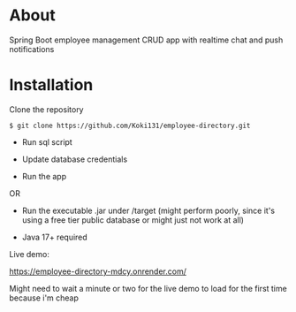 # About

Spring Boot employee management CRUD app with realtime chat and push notifications

# Installation 

Clone the repository

```
$ git clone https://github.com/Koki131/employee-directory.git
```

- Run sql script

- Update database credentials

- Run the app

OR

- Run the executable .jar under /target (might perform poorly, since it's using a free tier public database or might just not work at all)

- Java 17+ required

 Live demo:

 https://employee-directory-mdcy.onrender.com/

Might need to wait a minute or two for the live demo to load for the first time because i'm cheap
 
  


